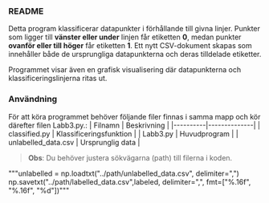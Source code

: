 ### README
Detta program klassificerar datapunkter i förhållande till givna linjer.
Punkter som ligger till **vänster eller under** linjen får etiketten **0**, medan punkter **ovanför eller till höger** får etiketten **1**.
Ett nytt CSV-dokument skapas som innehåller både de ursprungliga datapunkterna och deras tilldelade etiketter.

Programmet visar även en grafisk visualisering där datapunkterna och klassificeringslinjerna ritas ut.

### Användning

För att köra programmet behöver följande filer finnas i samma mapp och kör därefter filen Labb3.py.:
| Filnamn | Beskrivning |
|----------|--------------|
| classified.py | Klassificeringsfunktion |
| Labb3.py | Huvudprogram |
| unlabelled_data.csv | Ursprunglig data |


> **Obs**: Du behöver justera sökvägarna (path) till filerna i koden.

"""unlabelled = np.loadtxt("../path/unlabelled_data.csv", delimiter=",")
np.savetxt("../path/labelled_data.csv",labeled, delimiter=",", fmt=["%.16f", "%.16f", "%d"])"""